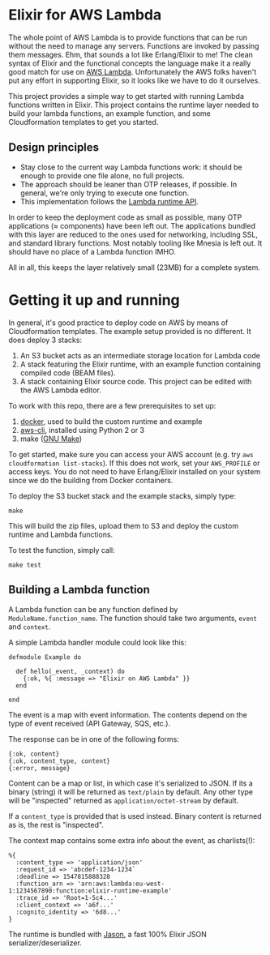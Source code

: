 # Elixir for AWS Lambda

The whole point of AWS Lambda is to provide functions that can be run without
the need to manage any servers. Functions are invoked by passing them messages.
Ehm, that sounds a lot like Erlang/Elixir to me! The clean syntax of Elixir and
the functional concepts the language  make it a really good match for use on
[AWS Lambda](https://aws.amazon.com/lambda/). Unfortunately the AWS folks
haven't put any effort in supporting Elixir, so it looks like we have to do it
ourselves.

This project provides a simple way to get started with running Lambda functions
written in Elixir. This project contains the runtime layer needed to build your
lambda functions, an example function, and some Cloudformation templates to get
you started.

## Design principles

- Stay close to the current way Lambda functions work: it should be enough to
  provide one file alone, no full projects.
- The approach should be leaner than OTP releases, if possible. In general,
  we're only trying to execute one function.
- This implementation follows the [Lambda runtime
  API](https://docs.aws.amazon.com/lambda/latest/dg/runtimes-api.html).

In order to keep the deployment code as small as possible, many OTP
applications (≈ components) have been left out. The applications bundled with
this layer are reduced to the ones used for networking, including SSL, and
standard library functions. Most notably tooling like Mnesia is left out. It
should have no place of a Lambda function IMHO.

All in all, this keeps the layer relatively small (23MB) for a complete system.


# Getting it up and running

In general, it's good practice to deploy code on AWS by means of Cloudformation
templates. The example setup provided is no different. It does deploy 3 stacks:

 1. An S3 bucket acts as an intermediate storage location for Lambda code
 2. A stack featuring the Elixir runtime, with an example function containing
    compiled code (BEAM files).
 3. A stack containing Elixir source code. This project can be edited with the
    AWS Lambda editor.

To work with this repo, there are a few prerequisites to set up:

 1. [docker](https://www.docker.com), used to build the custom runtime and example
 2. [aws-cli](https://aws.amazon.com/cli/), installed using Python 2 or 3
 3. make ([GNU Make](https://www.gnu.org/software/make/))

To get started, make sure you can access your AWS account (e.g. try `aws
cloudformation list-stacks`). If this does not work, set your `AWS_PROFILE` or
access keys. You do not need to have Erlang/Elixir installed on your system since
we do the building from Docker containers.

To deploy the S3 bucket stack and the example stacks, simply type:

    make

This will build the zip files, upload them to S3 and deploy the custom runtime
and Lambda functions.

To test the function, simply call:

    make test

## Building a Lambda function

A Lambda function can be any function defined by `ModuleName.function_name`. The
function should take two arguments, `event` and `context`.

A simple Lambda handler module could look like this:

    defmodule Example do

      def hello(_event, _context) do
        {:ok, %{ :message => "Elixir on AWS Lambda" }}
      end

    end

The event is a map with event information. The contents depend on the type of event
received (API Gateway, SQS, etc.).

The response can be in one of the following forms:

    {:ok, content}
    {:ok, content_type, content}
    {:error, message}

Content can be a map or list, in which case it's serialized to JSON. If its a binary (string)
it will be returned as `text/plain` by default. Any other type will be "inspected" returned
as `application/octet-stream` by default.

If a `content_type` is provided that is used instead. Binary content is returned as is, the
rest is "inspected".

The context map contains some extra info about the event, as charlists(!):

    %{
      :content_type => 'application/json'
      :request_id => 'abcdef-1234-1234`
      :deadline => 1547815888328
      :function_arn => 'arn:aws:lambda:eu-west-1:1234567890:function:elixir-runtime-example'
      :trace_id => 'Root=1-5c4...'
      :client_context => 'a6f...'
      :cognito_identity => '6d8...'
    }

The runtime is bundled with [Jason](https://hex.pm/packages/jason), a fast 100% Elixir JSON
serializer/deserializer.
